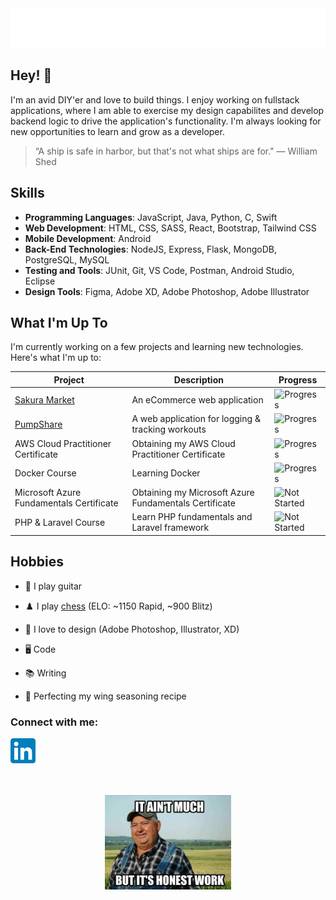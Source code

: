 <div align="center">
  <img src="git_headerGradient.svg"/>
</div>

## Hey! 👋

I'm an avid DIY'er and love to build things. I enjoy working on fullstack applications, where I am able to exercise my design capabilites and develop backend logic to drive the application's functionality. I'm always looking for new opportunities to learn and grow as a developer.

> “A ship is safe in harbor, but that's not what ships are for." — William Shed

## Skills

- **Programming Languages**: JavaScript, Java, Python, C, Swift
- **Web Development**: HTML, CSS, SASS, React, Bootstrap, Tailwind CSS
- **Mobile Development**: Android
- **Back-End Technologies**: NodeJS, Express, Flask, MongoDB, PostgreSQL, MySQL
- **Testing and Tools**: JUnit, Git, VS Code, Postman, Android Studio, Eclipse
- **Design Tools**: Figma, Adobe XD, Adobe Photoshop, Adobe Illustrator

## What I'm Up To

I'm currently working on a few projects and learning new technologies. Here's what I'm up to:

| Project          | Description                                         | Progress |
|------------------|-----------------------------------------------------|----------|
| [Sakura Market](https://github.com/fredschuck/sakura-market)  | An eCommerce web application                        | ![Progress](https://progress-bar.dev/68/?scale=100&width=150&suffix=%)|
| [PumpShare](https://github.com/lukesnc/pumpshare)             | A web application for logging & tracking workouts        | ![Progress](https://progress-bar.dev/38/?scale=100&width=150&suffix=%) |
| AWS Cloud Practitioner Certificate                            | Obtaining my AWS Cloud Practitioner Certificate           | ![Progress](https://progress-bar.dev/96/?scale=100&width=150&suffix=%) |
| Docker Course                                                 | Learning Docker                             | ![Progress](https://progress-bar.dev/59/?scale=100&width=150&suffix=%)  |
| Microsoft Azure Fundamentals Certificate                      | Obtaining my Microsoft Azure Fundamentals Certificate | ![Not Started](https://img.shields.io/badge/not%20started-5A5A5A) |
| PHP & Laravel Course                      | Learn PHP fundamentals and Laravel framework | ![Not Started](https://img.shields.io/badge/not%20started-5A5A5A)  |



<!-- > To learn more about what I've already worked on, check out my [progress tracker](). -->

## Hobbies

- 🎸 I play guitar

- ♟️ I play [chess](https://www.chess.com/member/fredschuck)  (ELO: ~1150 Rapid, ~900 Blitz)

- 🎨 I love to design (Adobe Photoshop, Illustrator, XD)

- 🖥️ Code

- 📚 Writing

- 🍗 Perfecting my wing seasoning recipe

<h3 align="left">Connect with me:</h3>
<p align="left">
<a href="https://linkedin.com/in/fredschuck" target="blank">
 <img src="LinkedIn_icon.svg" width="40"/>
 </a>
</p>

<div align="center">
  <br><br>
  <img src="honest-work.jpg" width="40%" />
</div>